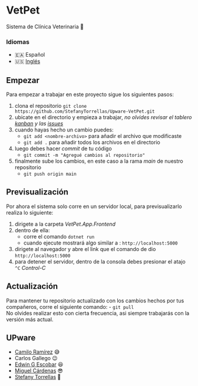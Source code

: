 # VetPet
Sistema de Clínica Veterinaria :dog:

### Idiomas
- :ceuta_melilla: Español
- :us: [Inglés](./README.en.md)

## Empezar
Para empezar a trabajar en este proyecto sigue los siguientes pasos:

1. clona el repositorio	`git clone https://github.com/StefanyTorrellas/Upware-VetPet.git`
2. ubicate en el directorio y empieza a trabajar, _no olvides revisar el tablero [kanban](https://github.com/StefanyTorrellas/Upware-VetPet/projects/1) y las [issues](https://github.com/StefanyTorrellas/Upware-VetPet/issues)_
3. cuando hayas hecho un cambio puedes:
	- `git add <nombre-archivo>` para añadir el archivo que modificaste
	- `git add .` para añadir todos los archivos en el directorio
4. luego debes hacer *commit* de tu código
	- `git commit -m "Agregué cambios al repositorio"`
5. finalmente sube los cambios, en este caso a la rama *main* de nuestro repositorio
	- `git push origin main`

## Previsualización
Por ahora el sistema solo corre en un servidor local, para previsualizarlo realiza lo siguiente:
1. dirigete a la carpeta *VetPet.App.Frontend*
2. dentro de ella:
	- corre el comando `dotnet run`
	- cuando ejecute mostrará algo similar a : `http://localhost:5000`
3. dirigete al navegador y abre el link que el comando de dio `http://localhost:5000`
4. para detener el servidor, dentro de la consola debes presionar el atajo `^C` _Control-C_

## Actualización
Para mantener tu repositorio actualizado con los cambios hechos por tus compañeros, corre el siguiente comando:
	- `git pull` 
<br />
No olvides realizar esto con cierta frecuencia, asi siempre trabajarás con la versión más actual. 

## UPware
- [Camilo Ramírez](https://github.com/c4r4mirez) :sweat_smile:
- Carlos Gallego :wink:
- [Edwin G Escobar](https://github.com/EdwinG241993) :satisfied:
- [Miguel Cárdenas](https://github.com/miguel107) :sunglasses:
- [Stefany Torrellas](https://github.com/StefanyTorrellas) :muscle:
